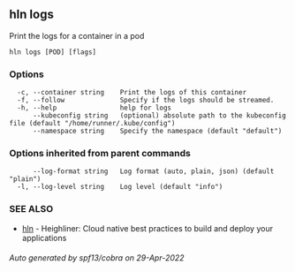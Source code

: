 ## hln logs

Print the logs for a container in a pod

```
hln logs [POD] [flags]
```

### Options

```
  -c, --container string    Print the logs of this container
  -f, --follow              Specify if the logs should be streamed.
  -h, --help                help for logs
      --kubeconfig string   (optional) absolute path to the kubeconfig file (default "/home/runner/.kube/config")
      --namespace string    Specify the namespace (default "default")
```

### Options inherited from parent commands

```
      --log-format string   Log format (auto, plain, json) (default "plain")
  -l, --log-level string    Log level (default "info")
```

### SEE ALSO

* [hln](hln.md)	 - Heighliner: Cloud native best practices to build and deploy your applications

###### Auto generated by spf13/cobra on 29-Apr-2022
